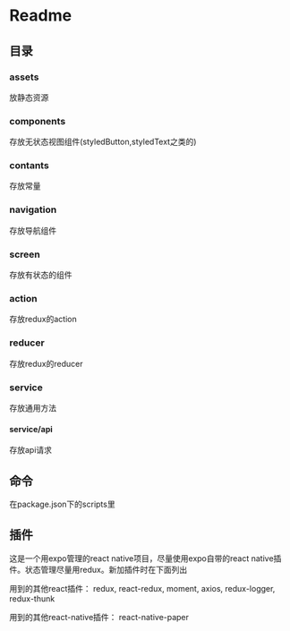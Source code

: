 # Readme

## 目录

### assets

放静态资源

### components

存放无状态视图组件(styledButton,styledText之类的)

### contants

存放常量

### navigation

存放导航组件

### screen

存放有状态的组件

### action

存放redux的action

### reducer

存放redux的reducer

### service

存放通用方法

#### service/api

存放api请求

## 命令

在package.json下的scripts里

## 插件

这是一个用expo管理的react native项目，尽量使用expo自带的react native插件。状态管理尽量用redux。新加插件时在下面列出

用到的其他react插件：
  redux, react-redux, moment, axios, redux-logger, redux-thunk

用到的其他react-native插件：
  react-native-paper

